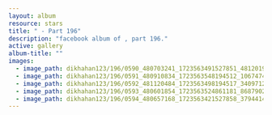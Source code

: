 ```yaml
---
layout: album
resource: stars
title: " - Part 196"
description: "facebook album of , part 196."
active: gallery
album-title: ""
images:
  - image_path: dikhahan123/196/0590_480703241_1723563491527851_4812019035082337360_n.jpg
  - image_path: dikhahan123/196/0591_480910834_1723563548194512_1067474983128546456_n.jpg
  - image_path: dikhahan123/196/0592_481120484_1723563498194517_3409712626762866876_n.jpg
  - image_path: dikhahan123/196/0593_480601854_1723563524861181_8687902240042076297_n.jpg
  - image_path: dikhahan123/196/0594_480657168_1723563421527858_379441450003803905_n.jpg
---
```

